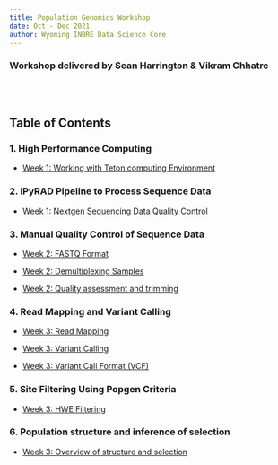 ```yaml
---
title: Population Genomics Workshop
date: Oct - Dec 2021
author: Wyoming INBRE Data Science Core
---
```


### Workshop delivered by Sean Harrington & Vikram Chhatre

<br><br>

## Table of Contents

### 1. High Performance Computing

- [Week 1: Working with Teton computing Environment](week1/teton.html)


### 2. iPyRAD Pipeline to Process Sequence Data

- [Week 1: Nextgen Sequencing Data Quality Control](week1/qc.html)


### 3. Manual Quality Control of Sequence Data

- [Week 2: FASTQ Format](week2/fastq_format.html)

- [Week 2: Demultiplexing Samples](week2/demux.html)

- [Week 2: Quality assessment and trimming](week2/fqc_trimming.html)


### 4. Read Mapping and Variant Calling

- [Week 3: Read Mapping](week3/read_mapping.html)

- [Week 3: Variant Calling](week3/varcal.html)

- [Week 3: Variant Call Format (VCF)](week3/vcf.html)


### 5. Site Filtering Using Popgen Criteria

- [Week 3: HWE Filtering]()

### 6. Population structure and inference of selection

- [Week 3: Overview of structure and selection](week3/popstruct_selec_overview.html)






